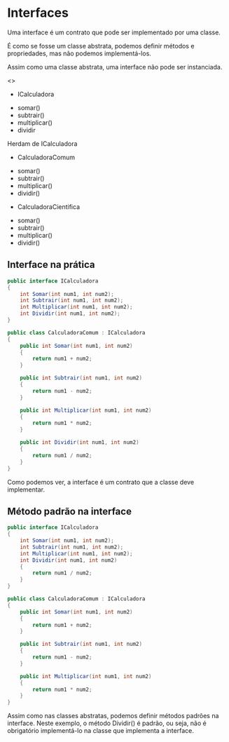 # Interfaces

Uma interface é um contrato que pode ser implementado por uma classe.

É como se fosse um classe abstrata, podemos definir métodos e propriedades, mas não podemos implementá-los.

Assim como uma classe abstrata, uma interface não pode ser instanciada.

<<Interface>>
* ICalculadora
+ somar()
+ subtrair()
+ multiplicar()
+ dividir

Herdam  de ICalculadora

* CalculadoraComum
+ somar()
+ subtrair()
+ multiplicar()
+ dividir()

* CalculadoraCientifica
+ somar()
+ subtrair()
+ multiplicar()
+ dividir()

## Interface na prática

```csharp
public interface ICalculadora
{
    int Somar(int num1, int num2);
    int Subtrair(int num1, int num2);
    int Multiplicar(int num1, int num2);
    int Dividir(int num1, int num2);
}

public class CalculadoraComum : ICalculadora
{
    public int Somar(int num1, int num2)
    {
        return num1 + num2;
    }

    public int Subtrair(int num1, int num2)
    {
        return num1 - num2;
    }

    public int Multiplicar(int num1, int num2)
    {
        return num1 * num2;
    }

    public int Dividir(int num1, int num2)
    {
        return num1 / num2;
    }
}
```	

Como podemos ver, a interface é um contrato que a classe deve implementar.

## Método padrão na interface

```csharp
public interface ICalculadora
{
    int Somar(int num1, int num2);
    int Subtrair(int num1, int num2);
    int Multiplicar(int num1, int num2);
    int Dividir(int num1, int num2)
    {
        return num1 / num2;
    }
}

public class CalculadoraComum : ICalculadora
{
    public int Somar(int num1, int num2)
    {
        return num1 + num2;
    }

    public int Subtrair(int num1, int num2)
    {
        return num1 - num2;
    }

    public int Multiplicar(int num1, int num2)
    {
        return num1 * num2;
    }
}
```

Assim como nas classes abstratas, podemos definir métodos padrões na interface. Neste exemplo, o método Dividir() é padrão, ou seja, não é obrigatório implementá-lo na classe que implementa a interface.